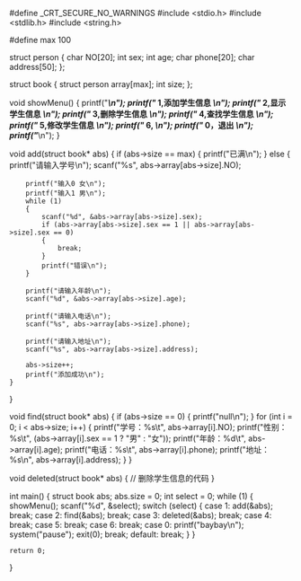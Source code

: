 #define _CRT_SECURE_NO_WARNINGS
#include <stdio.h>
#include <stdlib.h>
#include <string.h>

#define max 100

struct person
{
    char NO[20];
    int sex;
    int age;
    char phone[20];
    char address[50];
};

struct book
{
    struct person array[max];
    int size;
};

void showMenu()
{
    printf("***************************\n");
    printf("*****  1,添加学生信息  *****\n");
    printf("*****  2,显示学生信息  *****\n");
    printf("*****  3,删除学生信息  *****\n");
    printf("*****  4,查找学生信息  *****\n");
    printf("*****  5,修改学生信息  *****\n");
    printf("*****  6,   *****\n");
    printf("*****  0，退出 *****\n");
    printf("***************************\n");
}

void add(struct book* abs)
{
    if (abs->size == max)
    {
        printf("已满\n");
    }
    else
    {
        printf("请输入学号\n");
        scanf("%s", abs->array[abs->size].NO);

        printf("输入0 女\n");
        printf("输入1 男\n");
        while (1)
        {
            scanf("%d", &abs->array[abs->size].sex);
            if (abs->array[abs->size].sex == 1 || abs->array[abs->size].sex == 0)
            {
                break;
            }
            printf("错误\n");
        }

        printf("请输入年龄\n");
        scanf("%d", &abs->array[abs->size].age);

        printf("请输入电话\n");
        scanf("%s", abs->array[abs->size].phone);

        printf("请输入地址\n");
        scanf("%s", abs->array[abs->size].address);

        abs->size++;
        printf("添加成功\n");
    }
}

void find(struct book* abs)
{
    if (abs->size == 0)
    {
        printf("null\n");
    }
    for (int i = 0; i < abs->size; i++)
    {
        printf("学号：%s\t", abs->array[i].NO);
        printf("性别：%s\t", (abs->array[i].sex == 1 ? "男" : "女"));
        printf("年龄：%d\t", abs->array[i].age);
        printf("电话：%s\t", abs->array[i].phone);
        printf("地址：%s\n", abs->array[i].address);
    }
}

void deleted(struct book* abs)
{
    // 删除学生信息的代码
}

int main()
{
    struct book abs;
    abs.size = 0;
    int select = 0;
    while (1)
    {
        showMenu();
        scanf("%d", &select);
        switch (select)
        {
        case 1:
            add(&abs);
            break;
        case 2:
            find(&abs);
            break;
        case 3:
            deleted(&abs);
            break;
        case 4:
            break;
        case 5:
            break;
        case 6:
            break;
        case 0:
            printf("baybay\n");
            system("pause");
            exit(0);
            break;
        default:
            break;
        }
    }

    return 0;
}
